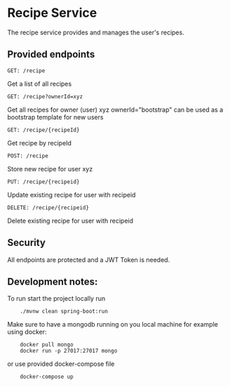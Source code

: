 # Recipe Service
The recipe service provides and manages the user's recipes.

## Provided endpoints
```
GET: /recipe
```
Get a list of all recipes

```
GET: /recipe?ownerId=xyz
```
Get all recipes for owner (user) xyz
ownerId="bootstrap" can be used as a bootstrap template for new users

```
GET: /recipe/{recipeId}
```
Get recipe by recipeId

```
POST: /recipe
```
Store new recipe for user xyz

```
PUT: /recipe/{recipeid}
```
Update existing recipe for user with recipeid

```
DELETE: /recipe/{recipeid}
```
Delete existing recipe for user with recipeid

## Security
All endpoints are protected and a JWT Token is needed.

## Development notes:
To run start the project locally run
```
    ./mvnw clean spring-boot:run
```
Make sure to have a mongodb running on you local machine for example using docker:

```
    docker pull mongo
    docker run -p 27017:27017 mongo
```

or use provided docker-compose file
```
    docker-compose up
```
